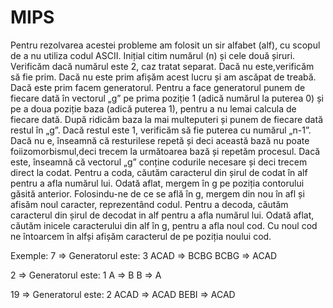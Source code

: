 # MIPS
Pentru rezolvarea acestei probleme am folosit un sir alfabet (alf), cu scopul de a nu utiliza codul ASCII. Inițial citim numărul (n) și cele două șiruri. Verificăm dacă numărul este 2, caz tratat separat. Dacă nu este,verificăm să fie prim. Dacă nu este prim afișăm acest lucru și am ascăpat de treabă. Dacă este prim facem generatorul. Pentru a face generatorul punem de fiecare dată în vectorul „g” pe prima poziție 1 (adică numărul la puterea 0) și pe a doua poziție baza (adică puterea 1), pentru a nu lemai calcula de fiecare dată.  După ridicăm baza la mai multeputeri și punem de fiecare dată restul în „g”. Dacă restul este 1, verificăm să fie puterea cu numărul „n-1”. Dacă nu e, înseamnă că resturilese repetă și deci această bază nu poate foiizomorbismul,deci trecem la următoarea bază și repetăm procesul. Dacă este, înseamnă că vectorul „g” conține codurile necesare și deci trecem direct la codat. 
Pentru a coda, căutăm caracterul din șirul de codat în alf pentru a afla numărul lui. Odată aflat, mergem în g pe poziția contorului găsită anterior. Folosindu-ne de ce se află în g, mergem din nou în afl și afisăm noul caracter, reprezentând codul.
Pentru a decoda, căutăm caracterul din șirul de decodat in alf pentru a afla numărul lui. Odată aflat, căutăm inicele caracterului din alf în g, pentru  a afla noul cod. Cu noul cod ne întoarcem în alfși afișăm caracterul de pe poziția noului cod.

Exemple: 
7	=> Generatorul este: 3
ACAD	=> BCBG
BCBG	=> ACAD

2	=> Generatorul este: 1
A	=> B
B	=> A

19	=> Generatorul este: 2
ACAD	=> ACAD
BEBI	=> ACAD
